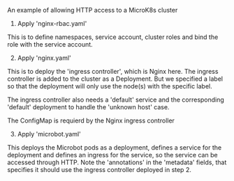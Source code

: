 An example of allowing HTTP access to a MicroK8s cluster

1. Apply 'nginx-rbac.yaml'

This is to define namespaces, service account, cluster roles and bind the role
with the service account.

2. Apply 'nginx.yaml'

This is to deploy the 'ingress controller', which is Nginx here. The ingress
controller is added to the cluster as a Deployment. But we specified a label
so that the deployment will only use the node(s) with the specific label.

The ingress controller also needs a 'default' service and the corresponding
'default' deployment to handle the 'unknown host' case.

The ConfigMap is requierd by the Nginx ingress controller

3. Apply 'microbot.yaml'

This deploys the Microbot pods as a deployment, defines a service for the
deployment and defines an ingress for the service, so the service can be
accessed through HTTP. Note the 'annotations' in the 'metadata' fields, that
specifies it should use the ingress controller deployed in step 2.

